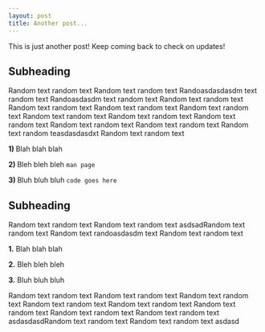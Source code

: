 ```yaml
---
layout: post
title: Another post...
---
```


This is just another post! Keep coming back to check on updates!

## Subheading

Random text random text Random text random text Randoasdasdasdm text random text Randoasdasdm text random text Random text random text Random text random text Random text random text Random text random text Random text random text Random text random text Random text random text Random text random text Random text random text Random text random teasdasdasdxt Random text random text

<strong>1) </strong>Blah blah blah

<strong>2) </strong>Bleh bleh bleh `man page`

<strong>3) </strong>Bluh bluh bluh `code goes here`

## Subheading

Random text random text Random text random text asdsadRandom text random text Random text randoasdasdm text Random text random text

<strong>1.</strong> Blah blah blah

<strong>2.</strong> Bleh bleh bleh

<strong>3.</strong> Bluh bluh bluh

Random text random text Random text random text Random text random text Random text random text Random text random text Random text random text Random text random text Random text random text asdasdasdRandom text random text Random text random text asdasd